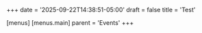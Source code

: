 +++
date = '2025-09-22T14:38:51-05:00'
draft = false
title = 'Test'

[menus]
[menus.main]
parent = 'Events'
+++
